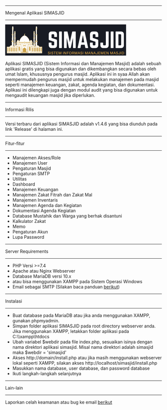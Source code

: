 ***
Mengenal Aplikasi SIMASJID
***
![SIMASJID](https://raw.githubusercontent.com/noplanalderson/simasjid/main/_/images/simasjid_logo.png)

Aplikasi SIMASJID (Sistem Informasi dan Manajemen Masjid) adalah sebuah aplikasi gratis
yang bisa digunakan dan dikembangkan secara bebas oleh umat Islam, khususnya pengurus masjid.
Aplikasi ini in syaa Allah akan mempermudah pengurus masjid untuk melakukan manajemen pada masjid
seperti manajemen keuangan, zakat, agenda kegiatan, dan dokumentasi. Aplikasi ini dilengkapi juga 
dengan modul audit yang bisa digunakan untuk mengaudit keuangan masjid jika diperlukan.

*******************
Informasi Rilis
*******************

Versi terbaru dari aplikasi SIMASJID adalah v1.4.6 yang bisa diunduh pada link 'Release' di halaman ini.

**************************
Fitur-fitur
**************************

- Manajemen Akses/Role
- Manajemen User
- Pengaturan Masjid
- Pengaturan SMTP
- Utilitas
- Dashboard
- Manajemen Keuangan
- Manajemen Zakat Fitrah dan Zakat Mal
- Manajemen Inventaris
- Manajemen Agenda dan Kegiatan
- Dokumentasi Agenda Kegiatan
- Database Mustahik dan Warga yang berhak disantuni
- Kalkulator Zakat
- Memo
- Pengaturan Akun
- Lupa Password

*******************
Server Requirements
*******************

- PHP Versi >=7.4
- Apache atau Nginx Webserver
- Database MariaDB versi 10.x
- atau bisa menggunakan XAMPP pada Sistem Operasi Windows
- Email sebagai SMTP  (Silakan baca panduan [berikut](https://www.dewaweb.com/blog/cara-setting-smtp-gmail/))

************
Instalasi
************

- Buat database pada MariaDB atau jika anda menggunakan XAMPP, gunakan phpmyadmin.
- Simpan folder aplikasi SIMASJID pada root directory webserver anda. Jika menggunakan XAMPP, letakkan folder aplikasi pada C:\\\\xampp\\htdocs
- Ubah variabel $webdir pada file index.php, sesuaikan isinya dengan nama direktori aplikasi simasjid. Misal nama direktori adalah simasjid maka $webdir = 'simasjid'
- Akses http://domain/install.php atau jika masih menggunakan webserver lokal seperti XAMPP, silakan akses http://localhost/simasjid/install.php
- Masukkan nama database, user database, dan password database
- Ikuti langkah-langkah selanjutnya

*********
Lain-lain
*********

Laporkan celah keamanan atau bug ke email [berikut](mailto:mrnaeem@tutanota.com)
